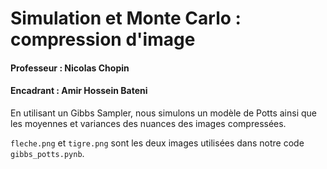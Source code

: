 # Simulation et Monte Carlo : compression d'image 

#### Professeur : Nicolas Chopin 
#### Encadrant : Amir Hossein Bateni

En utilisant un Gibbs Sampler, nous simulons un modèle de Potts ainsi que les moyennes et variances des nuances des images compressées. 

``fleche.png`` et ``tigre.png`` sont les deux images utilisées dans notre code ``gibbs_potts.pynb``. 
